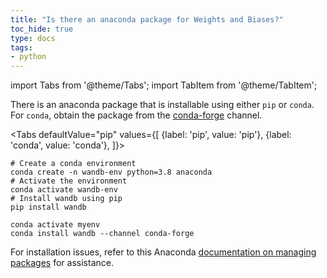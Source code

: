 ```yaml
---
title: "Is there an anaconda package for Weights and Biases?"
toc_hide: true
type: docs
tags:
- python
---
```

import Tabs from '@theme/Tabs';
import TabItem from '@theme/TabItem';

There is an anaconda package that is installable using either `pip` or `conda`. For `conda`, obtain the package from the [conda-forge](https://conda-forge.org) channel.

<Tabs
  defaultValue="pip"
  values={[
    {label: 'pip', value: 'pip'},
    {label: 'conda', value: 'conda'},
  ]}>
  <TabItem value="pip">

```shell
# Create a conda environment
conda create -n wandb-env python=3.8 anaconda
# Activate the environment
conda activate wandb-env
# Install wandb using pip
pip install wandb
```

  </TabItem>
  <TabItem value="conda">

```shell
conda activate myenv
conda install wandb --channel conda-forge
```

  </TabItem>
</Tabs>

For installation issues, refer to this Anaconda [documentation on managing packages](https://docs.conda.io/projects/conda/en/latest/user-guide/tasks/manage-pkgs.html) for assistance.